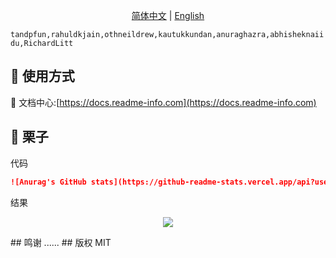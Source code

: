<div align="center">
  
[简体中文](./README.md) | [English](./README_EN.md)

</div>

`tandpfun,rahuldkjain,othneildrew,kautukkundan,anuraghazra,abhisheknaiidu,RichardLitt`  


## 🚀 使用方式
🦄 文档中心:[https://docs.readme-info.com](https://docs.readme-info.com)
## 🌰 栗子
代码

```markdown
![Anurag's GitHub stats](https://github-readme-stats.vercel.app/api?username=lumivoider&show_icons=true&theme=radical)
```

结果  
<div align="center">
  
![](https://github-readme-stats.vercel.app/api?username=lumivoider&show_icons=true&theme=radical)

</div>
## 鸣谢
......
## 版权
MIT
